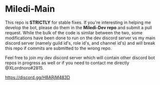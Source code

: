 # Miledi-Main
This repo is **STRICTLY** for stable fixes. If you're interesting in helping me develop the bot, please do them in the **Miledi-Dev repo** and submit a pull request. While the bulk of the code is similar between the two, some modifications have been done to run on the dev discord server vs my main discord server (namely guild id's, role id's, and channel id's) and will break this repo if commits are submitted to the wrong repo.

Feel free to join my dev discord server which will contain other discord bot repos in progress as well or if you need to contact me directly @XLordnoro#2815.

https://discord.gg/H8ARjM483D
